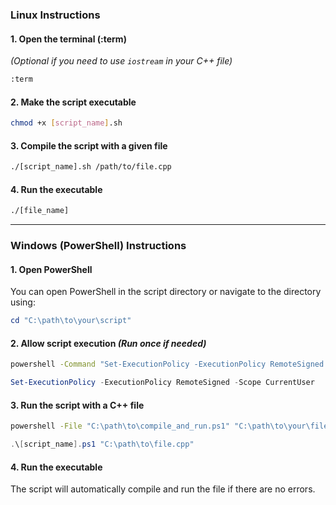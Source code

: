 
### **Linux Instructions**

#### 1. Open the terminal (:term)  
*(Optional if you need to use `iostream` in your C++ file)*  
```bash
:term
```

#### 2. Make the script executable  
```bash
chmod +x [script_name].sh
```

#### 3. Compile the script with a given file  
```bash
./[script_name].sh /path/to/file.cpp
```

#### 4. Run the executable  
```bash
./[file_name]
```

---

### **Windows (PowerShell) Instructions**

#### 1. Open PowerShell  
You can open PowerShell in the script directory or navigate to the directory using:  
```powershell
cd "C:\path\to\your\script"
```

#### 2. Allow script execution *(Run once if needed)*  
```cmd
powershell -Command "Set-ExecutionPolicy -ExecutionPolicy RemoteSigned -Scope CurrentUser"
```

```powershell
Set-ExecutionPolicy -ExecutionPolicy RemoteSigned -Scope CurrentUser
```

#### 3. Run the script with a C++ file  
```cmd
powershell -File "C:\path\to\compile_and_run.ps1" "C:\path\to\your\file.cpp"
```

```powershell
.\[script_name].ps1 "C:\path\to\file.cpp"
```

#### 4. Run the executable  
The script will automatically compile and run the file if there are no errors.
